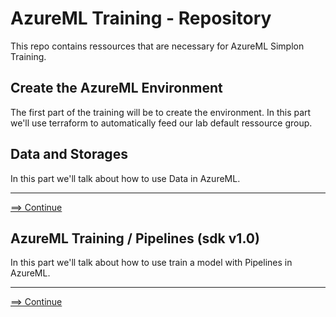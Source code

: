 # AzureML Training - Repository

This repo contains ressources that are necessary for AzureML Simplon Training.

## Create the AzureML Environment
The first part of the training will be to create the environment.
In this part we'll use terraform to automatically feed our lab default ressource group.

## Data and Storages
In this part we'll talk about how to use Data in AzureML.

---
[==> Continue](docs/02_Data_Storage.md)

## AzureML Training / Pipelines (sdk v1.0)
In this part we'll talk about how to use train a model with Pipelines in AzureML.

---
[==> Continue](docs/03_Training_Pipelines_v1.md)
